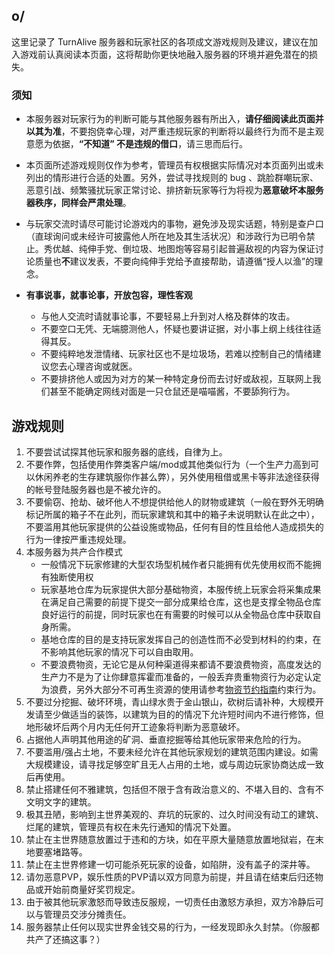## o/

这里记录了 TurnAlive 服务器和玩家社区的各项成文游戏规则及建议，建议在加入游戏前认真阅读本页面，这将帮助你更快地融入服务器的环境并避免潜在的损失。

### 须知

- 本服务器对玩家行为的判断可能与其他服务器有所出入，**请仔细阅读此页面并以其为准**，不要抱侥幸心理，对严重违规玩家的判断将以最终行为而不是主观意愿为依据，**“不知道” 不是违规的借口**，请三思而后行。

- 本页面所述游戏规则仅作为参考，管理员有权根据实际情况对本页面列出或未列出的情形进行合适的处置。另外，尝试寻找规则的 bug 、跳脸群嘲玩家、恶意引战、频繁骚扰玩家正常讨论、排挤新玩家等行为将视为**恶意破坏本服务器秩序，同样会严肃处理**。

- 与玩家交流时请尽可能讨论游戏内的事物，避免涉及现实话题，特别是查户口（直球询问或未经许可披露他人所在地及其生活状况）和涉政行为已明令禁止。秀优越、纯伸手党、倒垃圾、地图炮等容易引起普遍敌视的内容为保证讨论质量也**不**建议发表，不要向纯伸手党给予直接帮助，请遵循“授人以渔”的理念。

- **有事说事，就事论事，开放包容，理性客观**
  - 与他人交流时请就事论事，不要轻易上升到对人格及群体的攻击。
  - 不要空口无凭、无端臆测他人，怀疑也要讲证据，对小事上纲上线往往适得其反。
  - 不要纯粹地发泄情绪、玩家社区也不是垃圾场，若难以控制自己的情绪建议您去心理咨询或就医。
  - 不要排挤他人或因为对方的某一种特定身份而去讨好或敌视，互联网上我们甚至不能确定网线对面是一只仓鼠还是喵喵酱，不要舔狗行为。

## 游戏规则
1. 不要尝试试探其他玩家和服务器的底线，自律为上。
1. 不要作弊，包括使用作弊类客户端/mod或其他类似行为（一个生产力高到可以休闲养老的生存建筑服你作甚么弊），另外使用租借或黑卡等非法途径获得的帐号登陆服务器也是不被允许的。
1. 不要偷窃、抢劫、破坏他人不想提供给他人的财物或建筑（一般在野外无明确标记所属的箱子不在此列，而玩家建筑和其中的箱子未说明默认在此之中），不要滥用其他玩家提供的公益设施或物品，任何有目的性且给他人造成损失的行为一律按严重违规处理。
1. 本服务器为共产合作模式
    - 一般情况下玩家修建的大型农场型机械作者只能拥有优先使用权而不能拥有独断使用权
    - 玩家基地仓库为玩家提供大部分基础物资，本服传统上玩家会将采集成果在满足自己需要的前提下提交一部分成果给仓库，这也是支撑全物品仓库良好运行的前提，同时玩家也在有需要的时候可以从全物品仓库中获取自身所需。
    - 基地仓库的目的是支持玩家发挥自己的创造性而不必受到材料的约束，在不影响其他玩家的情况下可以自由取用。
    - 不要浪费物资，无论它是从何种渠道得来都请不要浪费物资，高度发达的生产力不是为了让你肆意挥霍而准备的，一般丢弃贵重物资行为必定认定为浪费，另外大部分不可再生资源的使用请参考[物资节约指南](/Con/Non-renewable)约束行为。
1. 不要过分挖掘、破坏环境，青山绿水贵于金山银山，砍树后请补种，大规模开发请至少做适当的装饰，以建筑为目的的情况下允许短时间内不进行修饰，但地形破坏后两个月内无任何开工迹象将判断为恶意破坏。
1. 占据他人声明其他用途的矿洞、垂直挖掘等给其他玩家带来危险的行为。
1. 不要滥用/强占土地，不要未经允许在其他玩家规划的建筑范围内建设。如需大规模建设，请寻找足够空旷且无人占用的土地，或与周边玩家协商达成一致后再使用。
1. 禁止搭建任何不雅建筑，包括但不限于含有政治意义的、不堪入目的、含有不文明文字的建筑。
1. 极其丑陋，影响到主世界美观的、弃坑的玩家的、过久时间没有动工的建筑、烂尾的建筑，管理员有权在未先行通知的情况下处置。
1. 禁止在主世界随意放置过于违和的方块，如在平原大量随意放置地狱岩，在末地要塞堵路等。
1. 禁止在主世界修建一切可能杀死玩家的设备，如陷阱，没有盖子的深井等。
1. 请勿恶意PVP，娱乐性质的PVP请以双方同意为前提，并且请在结束后归还物品或开始前商量好奖罚规定。
1. 由于被其他玩家激怒而导致违反服规，一切责任由激怒方承担，双方冷静后可以与管理员交涉分摊责任。
1. 服务器禁止任何以现实世界金钱交易的行为，一经发现即永久封禁。（你服都共产了还搞这事？）
